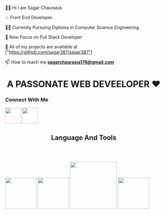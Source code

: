   👨‍💻 Hi I am Sagar Chaurasia. 

💥 Front End Developer.

👨‍💻 Currently Pursuing Diploma in Computer Science Engineering 

🤝 Now Focus on Full Stack Developer

🔑 All of my projects are available at ["https://github.com/sagar387/sagar387"] 

<!-- Reach me On   -->

📫 How to reach me **sagarchaurasia176@gmail.com**

<h1 align="center">A PASSONATE WEB DEVEELOPER ❤️</h3>

<h3>Connect With Me  </h3>

<div class="social-link">
  <a href=""target="_blank">
 </a>
 <img src="https://brandlogos.net/wp-content/uploads/2016/06/linkedin-logo-512x512.png"width="50px">
 <a href="#"target="_blank">
 </a>
 <a href="#"target="_blank">
 </a>
 <img src="https://help.twitter.com/content/dam/help-twitter/brand/logo.png"width="50px">                                                                               
</div>
<!-- web link   -->
<h2 align="center">Language And Tools</h2>
<br><br>
<!-- tool images  -->
 <p justify-content="space-between">
<img src="https://www.drupal.org/files/images/drupalhtml5logo_0.png"width="100px">
<img src="https://freeiconshop.com/wp-content/uploads/edd/css-flat.png"width="100px">
<img src="http://code-institute-org.github.io/Full-Stack-Web-Developer-Stream-0/assets/javascript.png"width="150px">
<img src="https://icons-for-free.com/iconfiles/png/512/design+development+facebook+framework+mobile+react+icon-1320165723839064798.png"width="100px">
 
</p>
